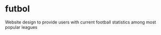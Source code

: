 # futbol
Website design to provide users with current football statistics among most popular leagues
